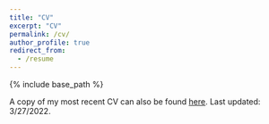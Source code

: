 ```yaml
---
title: "CV"
excerpt: "CV"
permalink: /cv/
author_profile: true
redirect_from:
  - /resume
---
```

{% include base_path %}

A copy of my most recent CV can also be found <a href="/files/CV.pdf" target="_blank"><u>here</u></a>. Last updated: 3/27/2022.
